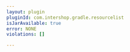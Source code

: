 ```yaml
---
layout: plugin
pluginId: com.intershop.gradle.resourcelist
isJarAvailable: true
error: NONE
violations: []

---
```

